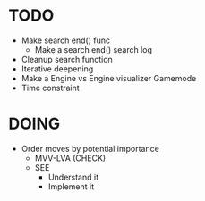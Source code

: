 # TODO
* Make search end() func
    * Make a search end() search log
* Cleanup search function
* Iterative deepening
* Make a Engine vs Engine visualizer Gamemode
* Time constraint


# DOING
* Order moves by potential importance
    * MVV-LVA (CHECK)
    * SEE
        * Understand it
        * Implement it 

